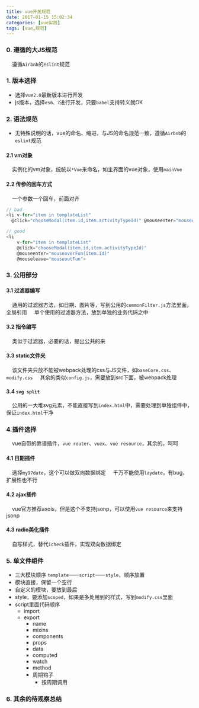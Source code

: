 ```yaml
---
title: vue开发规范
date: 2017-01-15 15:02:34
categories: [vue实践]
tags: [vue,规范]
---
```


### 0. 遵循的大JS规范
&nbsp;&nbsp;&nbsp;&nbsp;遵循`Airbnb`的`eslint`规范

### 1. 版本选择

* 选择`vue2.0`最新版本进行开发
* js版本，选择`es6、7`进行开发，只要`babel`支持转义就OK

### 2. 语法规范
* 无特殊说明的话，vue的命名、缩进，与JS的命名规范一致，遵循`Airbnb`的`eslint`规范
<!--more-->

#### 2.1 vm对象
&nbsp;&nbsp;&nbsp;&nbsp;实例化的vm对象，统统以`*Vue`来命名，如主界面的vue对象，使用`mainVue`

#### 2.2 传参的回车方式
&nbsp;&nbsp;&nbsp;&nbsp;一个参数一个回车，前面对齐
``` javascript
// bad
<li v-for="item in templateList"
  @click="chooseModal(item.id,item.activityTypeId)" @mouseenter="mouseoverFun(item.id)" @mouseleave="mouseoutFun">

// good 
<li 
    v-for="item in templateList"
    @click="chooseModal(item.id,item.activityTypeId)" 
    @mouseenter="mouseoverFun(item.id)" 
    @mouseleave="mouseoutFun">
```

### 3. 公用部分

#### 3.1 过滤器编写

&nbsp;&nbsp;&nbsp;&nbsp;通用的过滤器方法，如日期、图片等，写到公用的`commonFilter.js`方法里面，全局引用
&nbsp;&nbsp;&nbsp;&nbsp;单个使用的过滤器方法，放到单独的业务代码之中

#### 3.2 指令编写

&nbsp;&nbsp;&nbsp;&nbsp;类似于过滤器，必要的话，提出公共的来

#### 3.3 static文件夹
&nbsp;&nbsp;&nbsp;&nbsp;该文件夹只放不能被webpack处理的css与JS文件，如`baseCore.css`、`modify.css`
&nbsp;&nbsp;&nbsp;&nbsp;其余的类似`config.js`，需要放到src下面，被webpack处理

#### 3.4 `svg split`
&nbsp;&nbsp;&nbsp;&nbsp;公用的一大堆svg元素，不能直接写到`index.html`中，需要处理到单独组件中，保证`index.html`干净

### 4.插件选择
&nbsp;&nbsp;&nbsp;&nbsp;vue自带的靠谱插件，`vue router`、`vuex`、`vue resource`，其余的，呵呵

#### 4.1 日期插件

&nbsp;&nbsp;&nbsp;&nbsp;选择`my97date`，这个可以做双向数据绑定
&nbsp;&nbsp;&nbsp;&nbsp;千万不能使用`laydate`，有bug，扩展性也不行

#### 4.2 ajax插件

&nbsp;&nbsp;&nbsp;&nbsp;vue官方推荐axois，但是这个不支持jsonp，可以使用`vue resource`来支持jsonp

#### 4.3 radio美化插件

&nbsp;&nbsp;&nbsp;&nbsp;自写样式，替代`icheck`插件，实现双向数据绑定

### 5. 单文件组件

* 三大模块顺序 `template`——`script`——`style`，顺序放置
* 模块直接，保留一个空行
* 自定义的模块，要放到最后
* style，要添加`scoped`，如果是多处用到的样式，写到`modify.css`里面
* script里面代码顺序
	* import
	* export
		* name
		* mixins
		* components
		* props
		* data
		* computed
		* watch
		* method
		* 周期钩子
			* 按周期调用

### 6. 其余的待观察总结

